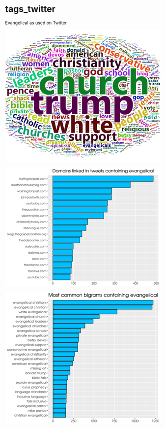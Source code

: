 # tags_twitter
Evangelical as used on Twitter


![alt text](https://raw.githubusercontent.com/ryanburge/tags_twitter/master/wordcloud.png)

![alt text](https://raw.githubusercontent.com/ryanburge/tags_twitter/master/domains.png)

![alt text](https://raw.githubusercontent.com/ryanburge/tags_twitter/master/bigrams.png)
